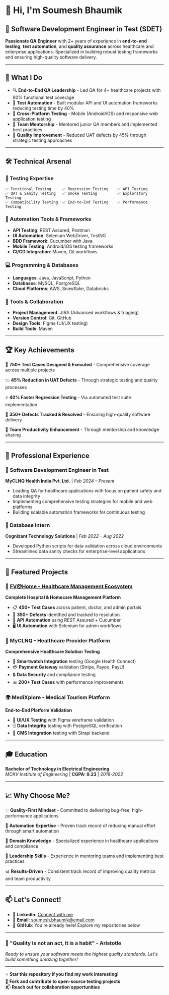 # 👋 Hi, I'm Soumesh Bhaumik

## 🚀 Software Development Engineer in Test (SDET)

**Passionate QA Engineer** with 2+ years of experience in **end-to-end testing**, **test automation**, and **quality assurance** across healthcare and enterprise applications. Specialized in building robust testing frameworks and ensuring high-quality software delivery.

---

## 🎯 What I Do

- 🔍 **End-to-End QA Leadership** - Led QA for 4+ healthcare projects with 90% functional test coverage
- 🤖 **Test Automation** - Built modular API and UI automation frameworks reducing testing time by 40%
- 📱 **Cross-Platform Testing** - Mobile (Android/iOS) and responsive web application testing
- 👥 **Team Mentorship** - Mentored junior QA members and implemented best practices
- 🐛 **Quality Improvement** - Reduced UAT defects by 45% through strategic testing approaches

---

## 🛠️ Technical Arsenal

### 🧪 Testing Expertise
```
✅ Functional Testing     ✅ Regression Testing    ✅ API Testing
✅ UAT & Sanity Testing   ✅ Smoke Testing         ✅ Exploratory Testing
✅ Compatibility Testing  ✅ End-to-End Testing    ✅ Performance Testing
```

### 🔧 Automation Tools & Frameworks
- **API Testing**: REST Assured, Postman
- **UI Automation**: Selenium WebDriver, TestNG
- **BDD Framework**: Cucumber with Java
- **Mobile Testing**: Android/iOS testing frameworks
- **CI/CD Integration**: Maven, Git workflows

### 💻 Programming & Databases
- **Languages**: Java, JavaScript, Python
- **Databases**: MySQL, PostgreSQL
- **Cloud Platforms**: AWS, Snowflake, Databricks

### 🔄 Tools & Collaboration
- **Project Management**: JIRA (Advanced workflows & triaging)
- **Version Control**: Git, GitHub
- **Design Tools**: Figma (UI/UX testing)
- **Build Tools**: Maven

---

## 🏆 Key Achievements

🎯 **750+ Test Cases Designed & Executed** - Comprehensive coverage across multiple projects

📉 **45% Reduction in UAT Defects** - Through strategic testing and quality processes

⚡ **40% Faster Regression Testing** - Via automated test suite implementation

🔧 **350+ Defects Tracked & Resolved** - Ensuring high-quality software delivery

👥 **Team Productivity Enhancement** - Through mentorship and knowledge sharing

---

## 💼 Professional Experience

### 🏥 Software Development Engineer in Test
**MyCLNQ Health India Pvt. Ltd.** | *Feb 2024 – Present*
- Leading QA for healthcare applications with focus on patient safety and data integrity
- Implementing comprehensive testing strategies for mobile and web platforms
- Building scalable automation frameworks for continuous testing

### 💾 Database Intern
**Cognizant Technology Solutions** | *Feb 2022 – Aug 2022*
- Developed Python scripts for data validation across cloud environments
- Streamlined data sanity checks for enterprise-level applications

---

## 🚀 Featured Projects

### 🏥 [FV@Home - Healthcare Management Ecosystem](https://github.com/yourusername/fvhome)
**Complete Hospital & Homecare Management Platform**
- 📋 **450+ Test Cases** across patient, doctor, and admin portals
- 🐛 **350+ Defects** identified and tracked to resolution
- 🤖 **API Automation** using REST Assured + Cucumber
- 🖥️ **UI Automation** with Selenium for admin workflows

### 🏥 MyCLNQ - Healthcare Provider Platform
**Comprehensive Healthcare Solution Testing**
- 📱 **Smartwatch Integration** testing (Google Health Connect)
- 💳 **Payment Gateway** validation (Stripe, Payoo, PayU)
- 🔒 **Data Security** and compliance testing
- 📊 **200+ Test Cases** with performance improvements

### 🌍 MediXplore - Medical Tourism Platform
**End-to-End Platform Validation**
- 🎨 **UI/UX Testing** with Figma wireframe validation
- 🗄️ **Data Integrity** testing with PostgreSQL verification
- 🔄 **CMS Integration** testing with Strapi backend

---

## 🎓 Education

**Bachelor of Technology in Electrical Engineering**  
*MCKV Institute of Engineering* | **CGPA: 9.23** | *2018-2022*

---

## 📈 Why Choose Me?

✨ **Quality-First Mindset** - Committed to delivering bug-free, high-performance applications

🔄 **Automation Expertise** - Proven track record of reducing manual effort through smart automation

🏥 **Domain Knowledge** - Specialized experience in healthcare applications and compliance

👥 **Leadership Skills** - Experience in mentoring teams and implementing best practices

📊 **Results-Driven** - Consistent track record of improving quality metrics and team productivity

---

## 📫 Let's Connect!

- 💼 **LinkedIn**: [Connect with me](https://linkedin.com/in/soumesh-bhaumik)
- 📧 **Email**: soumesh.bhaumik@email.com
- 🐙 **GitHub**: You're already here! Explore my repositories below

---

### 🌟 "Quality is not an act, it is a habit" - Aristotle

*Ready to ensure your software meets the highest quality standards. Let's build something amazing together!*

---

⭐ **Star this repository if you find my work interesting!**  
🍴 **Fork and contribute to open-source testing projects**  
📬 **Reach out for collaboration opportunities**
